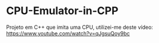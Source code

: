 # CPU-Emulator-in-CPP
Projeto em C++ que imita uma CPU, utilizei-me deste vídeo: https://www.youtube.com/watch?v=qJgsuQoy9bc
